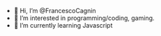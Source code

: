 - 👋 Hi, I’m @FrancescoCagnin
- 👀 I’m interested in programming/coding, gaming.
- 🌱 I’m currently learning Javascript

<!---
FrancescoCagnin/FrancescoCagnin is a ✨ special ✨ repository because its `README.md` (this file) appears on your GitHub profile.
You can click the Preview link to take a look at your changes.
--->

